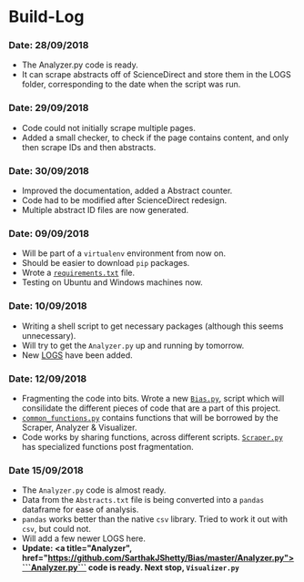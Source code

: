 # Build-Log

### Date: 28/09/2018
- The Analyzer.py code is ready.
- It can scrape abstracts off of ScienceDirect and store them in the LOGS folder, corresponding to the date when the
script was run.

### Date: 29/09/2018
- Code could not initially scrape multiple pages.
- Added a small checker, to check if the page contains content, and only then scrape IDs and then abstracts.

### Date: 30/09/2018
- Improved the documentation, added a Abstract counter.
- Code had to be modified after ScienceDirect redesign.
- Multiple abstract ID files are now generated.

### Date: 09/09/2018
- Will be part of a ```virtualenv``` environment from now on.
- Should be easier to download ```pip``` packages.
- Wrote a <a title="Packages required" href="https://github.com/SarthakJShetty/Bias/master/requirements.txt">```requirements.txt```</a> file.
- Testing on Ubuntu and Windows machines now.

### Date: 10/09/2018
- Writing a shell script to get necessary packages (although this seems unnecessary).
- Will try to get the ```Analyzer.py``` up and running by tomorrow.
- New <a title="LOGs" href="https://github.com/SarthakJShetty/Bias/master/LOGS">LOGS</a> have been added.

### Date: 12/09/2018
- Fragmenting the code into bits. Wrote a new <a title="Bias.py" href="https://github/SarthakJShetty/Bias/master/Bias.py" target="_blank">```Bias.py```</a>, script which will consilidate the different pieces of code that are a part of this project.
- <a title="pre_processing.py" href="https://github/SarthakJShetty/Bias/master/common_functions.py" target="_blank">```common_functions.py```</a> contains functions that will be borrowed by the Scraper, Analyzer & Visualizer.
- Code works by sharing functions, across different scripts. <a title="Scraper.py" href="https://github/SarthakJShetty/Bias/master/Scraper.py">```Scraper.py```</a> has specialized functions post fragmentation.

### Date 15/09/2018
- The ```Analyzer.py``` code is almost ready.
- Data from the ```Abstracts.txt``` file is being converted into a ```pandas``` dataframe for ease of analysis.
- ```pandas``` works better than the native ```csv``` library. Tried to work it out with ```csv```, but could not.
- Will add a few newer LOGS here.
- <strong>Update:<strong> <a title="Analyzer", href="https://github.com/SarthakJShetty/Bias/master/Analyzer.py">```Analyzer.py```</a> code is ready. Next stop, ```Visualizer.py```